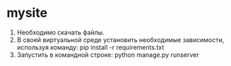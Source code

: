 # mysite

1) Необходимо скачать файлы.
2) В своей виртуальной среде установить необходимые зависимости, используя команду:
      pip install -r requirements.txt
3) Запустить в командной строке:
      python manage.py runserver
